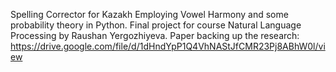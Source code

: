 Spelling Corrector for Kazakh Employing Vowel Harmony and some probability theory in Python. 
Final project for course Natural Language Processing by Raushan Yergozhiyeva.
Paper backing up the research: https://drive.google.com/file/d/1dHndYpP1Q4VhNAStJfCMR23Pj8ABhW0l/view
